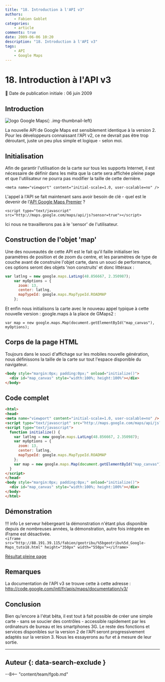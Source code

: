 ```yaml
---
title: "18. Introduction à l'API v3"
authors:
    - Fabien Goblet
categories:
    - article
comments: true
date: 2009-06-06 10:20
description: "18. Introduction à l'API v3"
tags:
    - API
    - Google Maps
---
```


# 18. Introduction à l'API v3

:calendar: Date de publication initiale : 06 juin 2009

## Introduction

![logo Google Maps](https://cdn.geotribu.fr/img/logos-icones/entreprises_association/google/google_maps.png "logo Google Maps"){: .img-thumbnail-left}

La nouvelle API de Google Maps est sensiblement identique à la version 2. Pour les développeurs connaissant l'API v2, ce ne devrait pas être trop déroutant, juste un peu plus simple et logique - selon moi.  

## Initialisation

Afin de garantir l'utilisation de la carte sur tous les supports Internet, il est nécessaire de définir dans les méta que la carte sera affichée pleine page et que l'utilisateur ne pourra pas modifier la taille de cette dernière.  

`<meta name="viewport" content="initial-scale=1.0, user-scalable=no" />`

L'appel à l'API se fait maintenant sans avoir besoin de clé - quel est le devenir de l'[API Google Maps Premier](http://www.google.fr/enterprise/maps/) ?  

`<script type="text/javascript" src="http://maps.google.com/maps/api/js?sensor=true"></script>`

Ici nous ne travaillerons pas à le 'sensor' de l'utilisateur.  

## Construction de l'objet 'map'

Une des nouveautés de cette API est le fait qu'il faille initialiser les paramètres de position et de zoom du centre, et les paramètres de type de couche avant de construire l'objet carte, dans un souci de performance, ces options seront des objets 'non construits' et donc littéraux :  

```javascript
var latlng = new google.maps.LatLng(48.856667, 2.350987);
    var myOptions = {
      zoom: 13,
      center: latlng,
      mapTypeId: google.maps.MapTypeId.ROADMAP
    };
```

Et enfin nous initialisons la carte avec le nouveau appel typique à cette nouvelle version : google.maps à la place de GMaps2 :  

`var map = new google.maps.Map(document.getElementById("map_canvas"), myOptions);`  

## Corps de la page HTML

Toujours dans le souci d'affichage sur les mobiles nouvelle génération, nous définissons la taille de la carte sur tout l'espace disponible du navigateur.  

```html
<body style="margin:0px; padding:0px;" onload="initialize()">
  <div id="map_canvas" style="width:100%; height:100%"></div>
</body>
```

## Code complet

```html
<html>
<head>
<meta name="viewport" content="initial-scale=1.0, user-scalable=no" />
<script type="text/javascript" src="http://maps.google.com/maps/api/js?sensor=true"></script>
<script type="text/javascript">
  function initialize() {
    var latlng = new google.maps.LatLng(48.856667, 2.350987);
    var myOptions = {
      zoom: 13,
      center: latlng,
      mapTypeId: google.maps.MapTypeId.ROADMAP
    };
    var map = new google.maps.Map(document.getElementById("map_canvas"), myOptions);
  }
</script>
</head>
<body style="margin:0px; padding:0px;" onload="initialize()">
  <div id="map_canvas" style="width:100%; height:100%"></div>
</body>
</html>
```

## Démonstration

!!! info
    Le serveur hébergeant la démonstration n'étant plus disponible depuis de nombreuses années, la démonstration, autre fois intégrée en iFrame est désactivée.  
    `<iframe src="http://88.191.39.115/fabien/geotribu/%5bgeotribu%5d_Google-Maps_tuto18.html" height="350px" width="550px"></iframe>`

[Résultat pleine page](http://88.191.39.115/fabien/geotribu/%5bgeotribu%5d_Google-Maps_tuto18.html)

## Remarques

La documentation de l'API v3 se trouve cette à cette adresse : <http://code.google.com/intl/fr/apis/maps/documentation/v3/>

## Conclusion

Bien qu'encore à l'état bêta, il est tout à fait possible de créer une simple carte - sans se soucier des contrôles - accessible rapidement par les ordinateurs de bureau et les smartphones 3G. Le reste des fonctions et services disponibles sur la version 2 de l'API seront progressivement adaptés sur la version 3. Nous les essayerons au fur et à mesure de leur sortie.

----

## Auteur {: data-search-exclude }

--8<-- "content/team/fgob.md"
